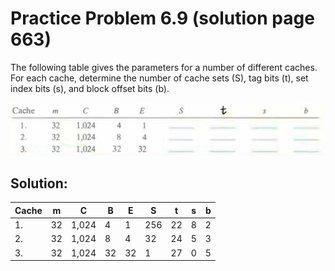 # Practice Problem 6.9 (solution page 663)
The following table gives the parameters for a number of different caches. For each cache, determine the number of cache sets (S), tag bits (t), set index bits (s), and block offset bits (b).

![](./images/6.9.png)

## Solution:

|Cache|m|C|B|E|S|t|s|b|
|-|-|-|-|-|-|-|-|-|
|1.|32|1,024|4|1|256|22|8|2|
|2.|32|1,024|8|4|32|24|5|3|
|3.|32|1,024|32|32|1|27|0|5|